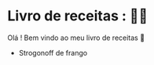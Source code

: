 # Livro de receitas : :man_cook:

Olá ! Bem vindo ao meu livro de receitas :wave:

- Strogonoff de frango
